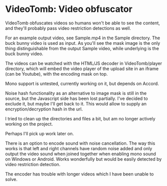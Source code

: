 # VideoTomb: Video obfuscator

VideoTomb obfuscates videos so humans won't be able to see the content, and they'll probably pass video restriction detections as well.

For an example output video, see Sample.mp4 in the Sample directory. The buck bunny video is used as input. As you'll see the mask image is the only thing distinguishable from the output Sample video, while underlying is the buck bunny video.

The videos can be watched with the HTML/JS decoder in VideoTomb/player directory, which will embed the video player of the upload site in an iframe (can be Youtube), with the encoding mask on top.

Mono support is untested, currently working on it, but depends on Accord.

Noise hash functionality as an alternative to image mask is still in the source, but the Javascript side has been lost partially. I've decided to exclude it, but maybe I'll get back to it. This would allow to supply an encryption/decryption hash in the url.

I tried to clean up the directories and files a bit, but am no longer actively working on the project.

Perhaps I'll pick up work later on.

There is an option to encode sound with noise cancellation. The way this works is that left and right channels have random noise added and only output the video sound when joined together when enabling mono sound on Windows or Android. Works wonderfully but would be easily detected by video restriction detection.

The encoder has trouble with longer videos which I have been unable to solve.
